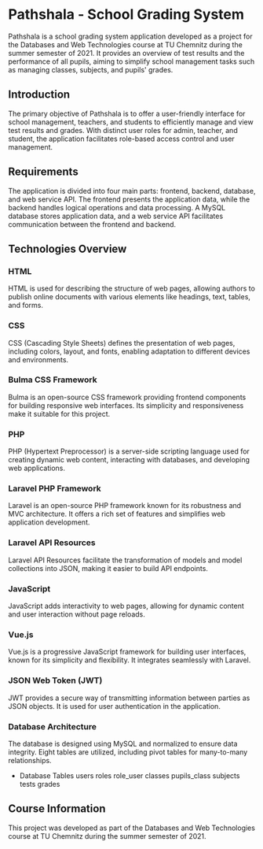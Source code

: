 # Pathshala - School Grading System
Pathshala is a school grading system application developed as a project for the Databases and Web Technologies course at TU Chemnitz during the summer semester of 2021. It provides an overview of test results and the performance of all pupils, aiming to simplify school management tasks such as managing classes, subjects, and pupils' grades.

## Introduction
The primary objective of Pathshala is to offer a user-friendly interface for school management, teachers, and students to efficiently manage and view test results and grades. With distinct user roles for admin, teacher, and student, the application facilitates role-based access control and user management.

## Requirements
The application is divided into four main parts: frontend, backend, database, and web service API. The frontend presents the application data, while the backend handles logical operations and data processing. A MySQL database stores application data, and a web service API facilitates communication between the frontend and backend.


## Technologies Overview
### HTML
HTML is used for describing the structure of web pages, allowing authors to publish online documents with various elements like headings, text, tables, and forms.

### CSS
CSS (Cascading Style Sheets) defines the presentation of web pages, including colors, layout, and fonts, enabling adaptation to different devices and environments.

### Bulma CSS Framework
Bulma is an open-source CSS framework providing frontend components for building responsive web interfaces. Its simplicity and responsiveness make it suitable for this project.

### PHP
PHP (Hypertext Preprocessor) is a server-side scripting language used for creating dynamic web content, interacting with databases, and developing web applications.

### Laravel PHP Framework
Laravel is an open-source PHP framework known for its robustness and MVC architecture. It offers a rich set of features and simplifies web application development.

### Laravel API Resources
Laravel API Resources facilitate the transformation of models and model collections into JSON, making it easier to build API endpoints.

### JavaScript
JavaScript adds interactivity to web pages, allowing for dynamic content and user interaction without page reloads.

### Vue.js
Vue.js is a progressive JavaScript framework for building user interfaces, known for its simplicity and flexibility. It integrates seamlessly with Laravel.

### JSON Web Token (JWT)
JWT provides a secure way of transmitting information between parties as JSON objects. It is used for user authentication in the application.

### Database Architecture
The database is designed using MySQL and normalized to ensure data integrity. Eight tables are utilized, including pivot tables for many-to-many relationships.

- Database Tables
users
roles
role_user 
classes
pupils_class 
subjects
tests
grades

## Course Information
This project was developed as part of the Databases and Web Technologies course at TU Chemnitz during the summer semester of 2021.